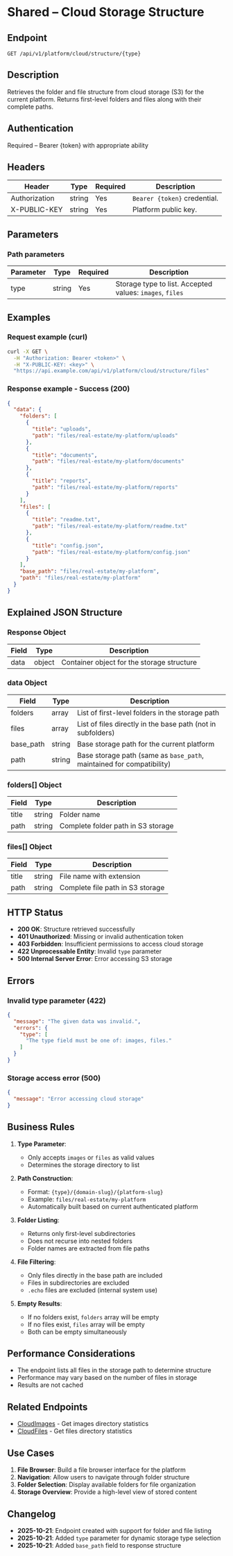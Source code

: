 # Shared – Cloud Storage Structure

## Endpoint

```
GET /api/v1/platform/cloud/structure/{type}
```

## Description

Retrieves the folder and file structure from cloud storage (S3) for the current platform. Returns first-level folders and files along with their complete paths.

## Authentication

Required – Bearer {token} with appropriate ability

## Headers

| Header             | Type     | Required    | Description |
| ------------------ | -------- | ----------- | ----------- |
| Authorization      | string   | Yes         | `Bearer {token}` credential. |
| X-PUBLIC-KEY       | string   | Yes         | Platform public key. |

## Parameters

### Path parameters

| Parameter | Type   | Required | Description |
| --------- | ------ | -------- | ----------- |
| type      | string | Yes      | Storage type to list. Accepted values: `images`, `files` |

## Examples

### Request example (curl)

```bash
curl -X GET \
  -H "Authorization: Bearer <token>" \
  -H "X-PUBLIC-KEY: <key>" \
  "https://api.example.com/api/v1/platform/cloud/structure/files"
```

### Response example - Success (200)

```json
{
  "data": {
    "folders": [
      {
        "title": "uploads",
        "path": "files/real-estate/my-platform/uploads"
      },
      {
        "title": "documents",
        "path": "files/real-estate/my-platform/documents"
      },
      {
        "title": "reports",
        "path": "files/real-estate/my-platform/reports"
      }
    ],
    "files": [
      {
        "title": "readme.txt",
        "path": "files/real-estate/my-platform/readme.txt"
      },
      {
        "title": "config.json",
        "path": "files/real-estate/my-platform/config.json"
      }
    ],
    "base_path": "files/real-estate/my-platform",
    "path": "files/real-estate/my-platform"
  }
}
```

## Explained JSON Structure

### Response Object

| Field              | Type     | Description |
| ------------------ | -------- | ----------- |
| data               | object   | Container object for the storage structure |

### data Object

| Field              | Type     | Description |
| ------------------ | -------- | ----------- |
| folders            | array    | List of first-level folders in the storage path |
| files              | array    | List of files directly in the base path (not in subfolders) |
| base_path          | string   | Base storage path for the current platform |
| path               | string   | Base storage path (same as `base_path`, maintained for compatibility) |

### folders[] Object

| Field              | Type     | Description |
| ------------------ | -------- | ----------- |
| title              | string   | Folder name |
| path               | string   | Complete folder path in S3 storage |

### files[] Object

| Field              | Type     | Description |
| ------------------ | -------- | ----------- |
| title              | string   | File name with extension |
| path               | string   | Complete file path in S3 storage |

## HTTP Status

- **200 OK**: Structure retrieved successfully
- **401 Unauthorized**: Missing or invalid authentication token
- **403 Forbidden**: Insufficient permissions to access cloud storage
- **422 Unprocessable Entity**: Invalid `type` parameter
- **500 Internal Server Error**: Error accessing S3 storage

## Errors

### Invalid type parameter (422)

```json
{
  "message": "The given data was invalid.",
  "errors": {
    "type": [
      "The type field must be one of: images, files."
    ]
  }
}
```

### Storage access error (500)

```json
{
  "message": "Error accessing cloud storage"
}
```

## Business Rules

1. **Type Parameter**:
   - Only accepts `images` or `files` as valid values
   - Determines the storage directory to list

2. **Path Construction**:
   - Format: `{type}/{domain-slug}/{platform-slug}`
   - Example: `files/real-estate/my-platform`
   - Automatically built based on current authenticated platform

3. **Folder Listing**:
   - Returns only first-level subdirectories
   - Does not recurse into nested folders
   - Folder names are extracted from file paths

4. **File Filtering**:
   - Only files directly in the base path are included
   - Files in subdirectories are excluded
   - `.echo` files are excluded (internal system use)

5. **Empty Results**:
   - If no folders exist, `folders` array will be empty
   - If no files exist, `files` array will be empty
   - Both can be empty simultaneously

## Performance Considerations

- The endpoint lists all files in the storage path to determine structure
- Performance may vary based on the number of files in storage
- Results are not cached

## Related Endpoints

- [CloudImages](CloudImages.md) - Get images directory statistics
- [CloudFiles](CloudFiles.md) - Get files directory statistics

## Use Cases

1. **File Browser**: Build a file browser interface for the platform
2. **Navigation**: Allow users to navigate through folder structure
3. **Folder Selection**: Display available folders for file organization
4. **Storage Overview**: Provide a high-level view of stored content

## Changelog

- **2025-10-21**: Endpoint created with support for folder and file listing
- **2025-10-21**: Added `type` parameter for dynamic storage type selection
- **2025-10-21**: Added `base_path` field to response structure
